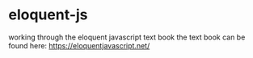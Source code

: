 # eloquent-js
working through the eloquent javascript text book
the text book can be found here: https://eloquentjavascript.net/

